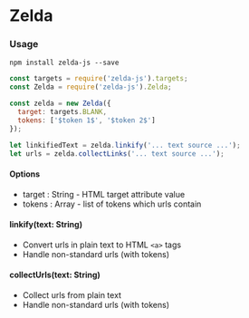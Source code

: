 # Zelda

### Usage

```shell
npm install zelda-js --save
```
```javascript
const targets = require('zelda-js').targets;
const Zelda = require('zelda-js').Zelda;

const zelda = new Zelda({
  target: targets.BLANK,
  tokens: ['$token 1$', '$token 2$']
});

let linkifiedText = zelda.linkify('... text source ...');
let urls = zelda.collectLinks('... text source ...');
```

#### Options
- target : String - HTML target attribute value
- tokens : Array - list of tokens which urls contain

#### linkify(text: String)
- Convert urls in plain text to HTML ```<a>``` tags
- Handle non-standard urls (with tokens)

#### collectUrls(text: String)
- Collect urls from plain text
- Handle non-standard urls (with tokens)